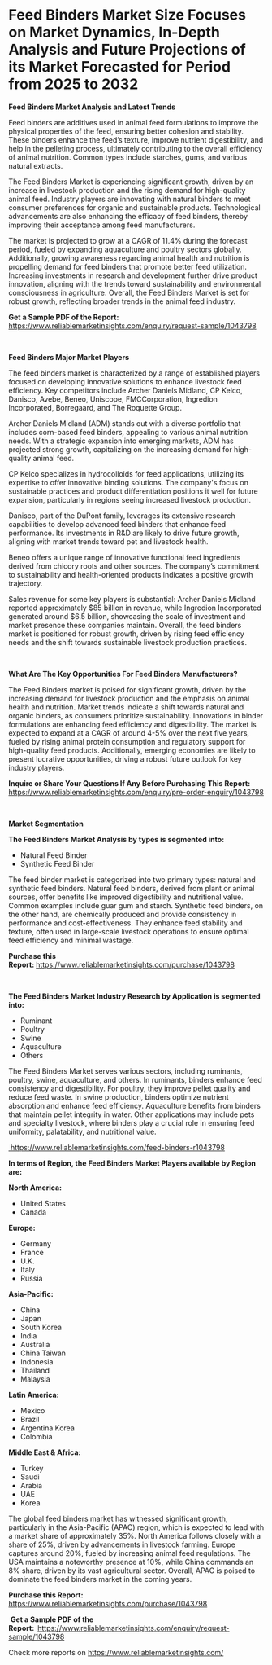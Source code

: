 <p><h1>Feed Binders Market Size Focuses on Market Dynamics, In-Depth Analysis and Future Projections of its Market Forecasted for Period from 2025 to 2032</h1></p><p><strong>Feed Binders Market Analysis and Latest Trends</strong></p>
<p><p>Feed binders are additives used in animal feed formulations to improve the physical properties of the feed, ensuring better cohesion and stability. These binders enhance the feed’s texture, improve nutrient digestibility, and help in the pelleting process, ultimately contributing to the overall efficiency of animal nutrition. Common types include starches, gums, and various natural extracts.</p><p>The Feed Binders Market is experiencing significant growth, driven by an increase in livestock production and the rising demand for high-quality animal feed. Industry players are innovating with natural binders to meet consumer preferences for organic and sustainable products. Technological advancements are also enhancing the efficacy of feed binders, thereby improving their acceptance among feed manufacturers.</p><p>The market is projected to grow at a CAGR of 11.4% during the forecast period, fueled by expanding aquaculture and poultry sectors globally. Additionally, growing awareness regarding animal health and nutrition is propelling demand for feed binders that promote better feed utilization. Increasing investments in research and development further drive product innovation, aligning with the trends toward sustainability and environmental consciousness in agriculture. Overall, the Feed Binders Market is set for robust growth, reflecting broader trends in the animal feed industry.</p></p>
<p><strong>Get a Sample PDF of the Report:&nbsp;</strong> <a href="https://www.reliablemarketinsights.com/enquiry/request-sample/1043798?utm_campaign=2953&utm_medium=2&utm_source=Github&utm_content=ia&utm_term=31032025&utm_id=feed-binders">https://www.reliablemarketinsights.com/enquiry/request-sample/1043798</a></p>
<p>&nbsp;</p>
<p><strong>Feed Binders Major Market Players</strong></p>
<p><p>The feed binders market is characterized by a range of established players focused on developing innovative solutions to enhance livestock feed efficiency. Key competitors include Archer Daniels Midland, CP Kelco, Danisco, Avebe, Beneo, Uniscope, FMCCorporation, Ingredion Incorporated, Borregaard, and The Roquette Group. </p><p>Archer Daniels Midland (ADM) stands out with a diverse portfolio that includes corn-based feed binders, appealing to various animal nutrition needs. With a strategic expansion into emerging markets, ADM has projected strong growth, capitalizing on the increasing demand for high-quality animal feed.</p><p>CP Kelco specializes in hydrocolloids for feed applications, utilizing its expertise to offer innovative binding solutions. The company's focus on sustainable practices and product differentiation positions it well for future expansion, particularly in regions seeing increased livestock production.</p><p>Danisco, part of the DuPont family, leverages its extensive research capabilities to develop advanced feed binders that enhance feed performance. Its investments in R&D are likely to drive future growth, aligning with market trends toward pet and livestock health.</p><p>Beneo offers a unique range of innovative functional feed ingredients derived from chicory roots and other sources. The company’s commitment to sustainability and health-oriented products indicates a positive growth trajectory. </p><p>Sales revenue for some key players is substantial: Archer Daniels Midland reported approximately $85 billion in revenue, while Ingredion Incorporated generated around $6.5 billion, showcasing the scale of investment and market presence these companies maintain. Overall, the feed binders market is positioned for robust growth, driven by rising feed efficiency needs and the shift towards sustainable livestock production practices.</p></p>
<p>&nbsp;</p>
<p><strong>What Are The Key Opportunities For Feed Binders Manufacturers?</strong></p>
<p><p>The Feed Binders market is poised for significant growth, driven by the increasing demand for livestock production and the emphasis on animal health and nutrition. Market trends indicate a shift towards natural and organic binders, as consumers prioritize sustainability. Innovations in binder formulations are enhancing feed efficiency and digestibility. The market is expected to expand at a CAGR of around 4-5% over the next five years, fueled by rising animal protein consumption and regulatory support for high-quality feed products. Additionally, emerging economies are likely to present lucrative opportunities, driving a robust future outlook for key industry players.</p></p>
<p><strong>Inquire or Share Your Questions If Any Before Purchasing This Report:</strong> <a href="https://www.reliablemarketinsights.com/enquiry/pre-order-enquiry/1043798?utm_campaign=2953&utm_medium=2&utm_source=Github&utm_content=ia&utm_term=31032025&utm_id=feed-binders">https://www.reliablemarketinsights.com/enquiry/pre-order-enquiry/1043798</a></p>
<p>&nbsp;</p>
<p><strong>Market Segmentation</strong></p>
<p><strong>The Feed Binders Market Analysis by types is segmented into:</strong></p>
<p><ul><li>Natural Feed Binder</li><li>Synthetic Feed Binder</li></ul></p>
<p><p>The feed binder market is categorized into two primary types: natural and synthetic feed binders. Natural feed binders, derived from plant or animal sources, offer benefits like improved digestibility and nutritional value. Common examples include guar gum and starch. Synthetic feed binders, on the other hand, are chemically produced and provide consistency in performance and cost-effectiveness. They enhance feed stability and texture, often used in large-scale livestock operations to ensure optimal feed efficiency and minimal wastage.</p></p>
<p><strong>Purchase this Report:&nbsp;</strong><a href="https://www.reliablemarketinsights.com/purchase/1043798?utm_campaign=2953&utm_medium=2&utm_source=Github&utm_content=ia&utm_term=31032025&utm_id=feed-binders">https://www.reliablemarketinsights.com/purchase/1043798</a></p>
<p>&nbsp;</p>
<p><strong>The Feed Binders Market Industry Research by Application is segmented into:</strong></p>
<p><ul><li>Ruminant</li><li>Poultry</li><li>Swine</li><li>Aquaculture</li><li>Others</li></ul></p>
<p><p>The Feed Binders Market serves various sectors, including ruminants, poultry, swine, aquaculture, and others. In ruminants, binders enhance feed consistency and digestibility. For poultry, they improve pellet quality and reduce feed waste. In swine production, binders optimize nutrient absorption and enhance feed efficiency. Aquaculture benefits from binders that maintain pellet integrity in water. Other applications may include pets and specialty livestock, where binders play a crucial role in ensuring feed uniformity, palatability, and nutritional value.</p></p>
<p><a href="https://www.reliablemarketinsights.com/feed-binders-r1043798?utm_campaign=2953&utm_medium=2&utm_source=Github&utm_content=ia&utm_term=31032025&utm_id=feed-binders">&nbsp;https://www.reliablemarketinsights.com/feed-binders-r1043798</a></p>
<p><strong>In terms of Region, the Feed Binders Market Players available by Region are:</strong></p>
<p>
    <p> <strong> North America: </strong>
        <ul>
            <li>United States</li>
            <li>Canada</li>
        </ul>
        </p> 
    <p> <strong> Europe: </strong>
        <ul>
            <li>Germany</li>
            <li>France</li>
            <li>U.K.</li>
            <li>Italy</li>
            <li>Russia</li>
        </ul>
        </p> 
    <p> <strong> Asia-Pacific: </strong>
        <ul>
            <li>China</li>
            <li>Japan</li>
            <li>South Korea</li>
            <li>India</li>
            <li>Australia</li>
            <li>China Taiwan</li>
            <li>Indonesia</li>
            <li>Thailand</li>
            <li>Malaysia</li>
        </ul>
        </p> 
    <p> <strong> Latin America: </strong>
        <ul>
            <li>Mexico</li>
            <li>Brazil</li>
            <li>Argentina Korea</li>
            <li>Colombia</li>
        </ul>
        </p> 
    <p> <strong> Middle East & Africa: </strong>
        <ul>
            <li>Turkey</li>
            <li>Saudi</li>
            <li>Arabia</li>
            <li>UAE</li>
            <li>Korea</li>
        </ul>
    </p>
    </p>
<p><p>The global feed binders market has witnessed significant growth, particularly in the Asia-Pacific (APAC) region, which is expected to lead with a market share of approximately 35%. North America follows closely with a share of 25%, driven by advancements in livestock farming. Europe captures around 20%, fueled by increasing animal feed regulations. The USA maintains a noteworthy presence at 10%, while China commands an 8% share, driven by its vast agricultural sector. Overall, APAC is poised to dominate the feed binders market in the coming years.</p></p>
<p><strong>Purchase this Report: </strong><a href="https://www.reliablemarketinsights.com/purchase/1043798?utm_campaign=2953&utm_medium=2&utm_source=Github&utm_content=ia&utm_term=31032025&utm_id=feed-binders">https://www.reliablemarketinsights.com/purchase/1043798</a></p>
<p>&nbsp;<strong>Get a Sample PDF of the Report:&nbsp;&nbsp;</strong><a href="https://www.reliablemarketinsights.com/enquiry/request-sample/1043798?utm_campaign=2953&utm_medium=2&utm_source=Github&utm_content=ia&utm_term=31032025&utm_id=feed-binders">https://www.reliablemarketinsights.com/enquiry/request-sample/1043798</a></p>
<p><strong></strong></p>
<p>Check more reports on <a href="https://www.reliablemarketinsights.com/?utm_campaign=2953&utm_medium=2&utm_source=Github&utm_content=ia&utm_term=31032025&utm_id=feed-binders">https://www.reliablemarketinsights.com/</a></p>